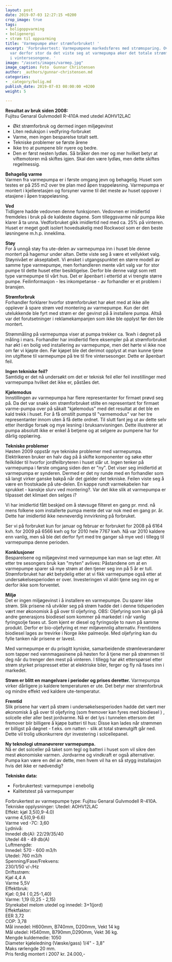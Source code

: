 ```yaml
---
layout: post
date: 2019-07-03 12:27:15 +0200
crop_image: true
tags:
- boligoppvarming
- boligenergi
- strøm til oppvarming
title: 'Varmepumpe øker strømforbruket! '
excerpt: 'Forbrukertest: Varmepumpene markedsføres med strømsparing. Overraskelsen
  var derfor stor da det viste seg at varmepumpa øker det totale strømforbruket betydelig
  i vintersesongene. '
image: "/assets/images/varmep.jpg"
image_caption: Foto  Gunnar Christensen
author: _authors/gunnar-christensen.md
categories:
- _category/bolig.md
publish_date: 2019-07-03 00:00:00 +0200
weight: 5

---
```

**Resultat av bruk siden 2008:**  
Fujitsu Genaral Gulvmodell R-410A med utedel AOHV12LAC

* Økt strømforbruk og dermed ingen miljøgevinst
* Liten reduksjon i vedfyring-forbruket
* Varme, men ingen besparelse totalt sett.
* Tekniske problemer se første årene
* Ikke tro at pumpene blir nyere og bedre.
* Den er først nesten lydløs. Så bråker den mer og mer hvilket betyr at viftemotoren må skiftes igjen. Skal den være lydløs, men dette skiftes regelmessig.

**Behagelig varme**  
Varmen fra varmepumpa er i første omgang jevn og behagelig. Huset som testes er på 255 m2 over tre plan med åpen trappeløsning. Varmepumpa er montert i kjelleretasjen og forsyner varme til det meste av huset oppover i etasjene i åpen trappeløsning.

**Ved**  
Tidligere hadde vedovnen denne funksjonen. Vedovnen er imidlertid fremdeles i bruk på de kaldeste dagene. Som tilleggsvarme når pumpa ikke klarer å ta unna. Vedforbruket gikk imidlertid ned med ca. 25% på vinteren. Huset er meget godt isolert hovedsakelig med Rockwool som er den beste løsningene m.h.p. inneklima.

**Støy**  
For å unngå støy fra ute-delen av varmepumpa inn i huset ble denne montert på hagemur under altan. Dette viste seg å være et vellykket valg. Støynivået er akseptabelt. Vi ønsket i utgangspunktet en større modell av samme type varmepumpe, men forhandleren mente vårt valg var for stor pumpe til dette huset etter besiktigelse. Derfor ble denne valgt som rett type varmepumpe til vårt hus. Det er åpenbart i ettertid at vi trengte større pumpe. Feilinformasjon - les inkompetanse -  av forhandler er et problem i bransjen.

**Strømforbruk**  
Forhandler forklarer hvorfor strømforbruket har øket med at ikke alle opplever å spare strøm ved montering av varmepumpe. Kun der det utelukkende ble fyrt med strøm er der gevinst på å installere pumpa. Altså var det forutsetninger i reklamekampanjen som ikke ble opplyst før den ble montert.

Strømmåling på varmepumpa viser at pumpa trekker ca. 1kwh i døgnet på måling i mars. Forhandler har imidlertid flere eksempler på at strømforbruket har økt i en bolig ved installering av varmepumpe, men det hørte vi ikke noe om før vi kjøpte den. Før kjøpet ble det derimot opplyst at man kunne tjene inn utgiftene til varmepumpe på tre til fire vintersesonger. Dette er åpenbart feil.

**Ingen tekniske feil?**  
Samtidig er det nå undersøkt om det er teknisk feil eller feil innstillinger med varmepumpa hvilket det ikke er, påståes det.

**Kjølemodus**  
Innstillingen av varmepumpa har flere representanter for firmaet prøvd seg på. Da det var snakk om strømforbruket stilte en representant for firmaet varme-pumpa over på såkalt "kjølemodus" med det resultat at det ble en kald trekk i huset. For å få omstilt pumpa til "varmemodus" var her tre representanter innom uten å få dette ordnet. Til slutt fant jeg ut av dette selv etter iherdige forsøk og mye lesning i bruksanvisningen. Dette illustrerer at pumpa absolutt ikke er enkel å betjene og at selgere av pumpene har for dårlig opplæring.

**Tekniske problemer**  
Høsten 2009 oppstår nye tekniske problemer med varmepumpa. Elektrikeren bruker en halv dag på å skifte komponenter og søke etter feilkilder til hvorfor jordfeilbryteren i huset slår ut. Ingen tenker på varmepumpa i første omgang siden den er "ny". Det viser seg imidlertid at varmepumpa er synderen. Dermed er det ny runde med en forhandler som så langt virker ganske bakpå når det gjelder det tekniske. Feilen viste seg å være en frostskade på ute-delen. En kappe rundt varmekabelen har sprukket - kanskje slurv ved montering?. Var det ikke slik at varmepumpa er tilpasset det klimaet den selges i?

Vi har imidlertid fått beskjed om å støvsuge filteret en gang pr. mnd. nå mens folkene som installerte pumpa mente det var nok med en gang pr. år. Dette har imidlertid ikke nevneverdig innvirkning på forbruket.

Ser vi på forbruket kun for januar og februar er forbruket for 2008 på 6164 kvh. for 2009 på 6566 kwh og for 2010 hele 7767 kwh. Nå var 2010 kaldere enn vanlig, men så ble det derfor fyrt med tre ganger så mye ved i tillegg til varmepumpa denne perioden.

**Konklusjoner**  
Besparelsene og miljøgevinst med varmepumpe kan man se lagt etter. Alt etter tre sesongers bruk kan "myten" avlives: Påstandene om at en varmepumpe sparer så mye strøm at den tjener seg inn på 5 år er tull. Strømforbruket har økt betydelig etter at vi fikk varmepumpe også etter at undersøkelsesperioden er over. Investeringen vil aldri tjene seg inn og er derfor ikke som forventet. 

**Miljø**  
Det er ingen miljøgevinst i å installere en varmepumpe. Du sparer ikke strøm. Slik prisene nå utvikler seg på strøm hadde det i denne tidsperioden vært mer økonomisk å gå over til oljefyring. OBS:  Oljefyring som kan gå på andre generasjons biodiesel som kommer på markedet i når vanlig fyringsolje fases ut. Som kjent er diesel og fyringsolje to navn på samme produkt. Derfor er bio-oljefyring et mer miljøvennlig alternativ. Fremtidens biodiesel lages av trevirke i Norge ikke palmeolje. Med oljefyring kan du fylle tanken når prisene er lavest. 

Med varmepumpe er du prisgitt kyniske, samarbeidende strømleverandører som tapper ned vannmagasinene på høsten for å tjene mer på strømmen til deg når du trenger den mest på vinteren. I tillegg har økt etterspørsel etter strøm styrket prispresset etter at elektriske biler, ferger og fly nå fases inn i markedet.

**Strøm er blitt en mangelvare i perioder og prises deretter.** Varmepumpa virker dårligere jo kaldere temperaturen er ute. Det betyr mer strømforbruk og mindre effekt ved kaldere ute-temperatur.

**Fremtid**  
Slik prisene har vært på strøm i undersøkelsesperioden hadde det vært mer økonomisk å gå over til oljefyring (som fremover kan fyres med biodiesel ) , solcelle eller aller best jordvarme. Nå er det lys i tunnelen ettersom det fremover blir billigere å kjøpe batteri til hus: Disse kan lades når strømmen er billigst på døgnet - f.eks. om natten - slik at total strømutgift går ned. Dette vil trolig utkonkurrere dyr investering i solcellepanel.

**Ny teknologi utmanøvrerer varmepumpa.**  
Nå er det solceller på taket som tegl og batteri i huset som vil sikre den mest økonomiske varmen. Jordvarme og vindkraft er også alternativer. Pumpa kan være en del av dette, men hvem vil ha en så stygg installasjon hvis det ikke er nødvendig?

**Tekniske data:**

* Forbrukertest: varmepumpe i enebolig
* Kalitetstest på varmepumper

Forbrukertest av varmepumpe type: Fujitsu Genaral Gulvmodell R-410A. Tekniske opplysninger: Utedel: AOHV12LAC  
Effekt: kjøl 3,5(0,9-4.0)  
 varme 4,5(0,9-6.6)  
Varme ved -7C: 3,60  
Lydnivå:  
Innedel db(A): 22/29/35/40  
Utedel 48 - 49 db(A)  
Luftmengde:  
Innedel: 570 - 600 m3/h  
Utedel: 760 m3/h  
Spenning/Fase/Frekvens:  
230/1/50 v/-/Hz  
Driftsstrøm:  
Kjøl 4,4 A  
Varme 5,5V  
Effektbruk:  
Kjøl: 0,94 ( 0,25-1,40)  
Varme: 1,19 (0,25 - 2,15)  
Styrekabel melom utedel og innedel: 3+1(jord)  
Effektfaktor:  
EER 3,72  
COP: 3,78  
Mål innedel: H600mm, B740mm, D200mm, Vekt 14 kg  
Mål utedel: H540mm, B790mm,D290mm, Vekt 36 kg.  
Mengde kuldemedie: 1050  
Diameter kjøleledning (Væske/gass) 1/4" - 3,8"  
Maks rørlengde 20 mm.  
Pris ferdig montert i 2007 kr. 24.000,-